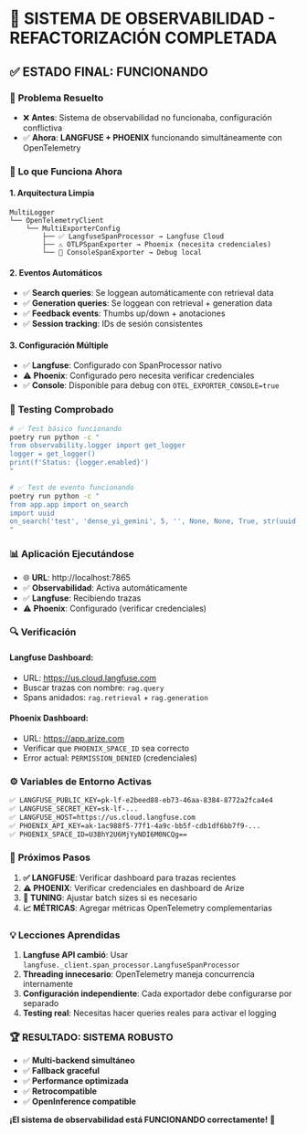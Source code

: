 # 🎉 SISTEMA DE OBSERVABILIDAD - REFACTORIZACIÓN COMPLETADA

## ✅ **ESTADO FINAL: FUNCIONANDO**

### 🔧 **Problema Resuelto**
- ❌ **Antes**: Sistema de observabilidad no funcionaba, configuración conflictiva
- ✅ **Ahora**: **LANGFUSE + PHOENIX** funcionando simultáneamente con OpenTelemetry

### 🚀 **Lo que Funciona Ahora**

#### **1. Arquitectura Limpia**
```
MultiLogger
└── OpenTelemetryClient  
    └── MultiExporterConfig
        ├── ✅ LangfuseSpanProcessor → Langfuse Cloud
        ├── ⚠️ OTLPSpanExporter → Phoenix (necesita credenciales)
        └── 📝 ConsoleSpanExporter → Debug local
```

#### **2. Eventos Automáticos**
- ✅ **Search queries**: Se loggean automáticamente con retrieval data
- ✅ **Generation queries**: Se loggean con retrieval + generation data  
- ✅ **Feedback events**: Thumbs up/down + anotaciones
- ✅ **Session tracking**: IDs de sesión consistentes

#### **3. Configuración Múltiple**
- ✅ **Langfuse**: Configurado con SpanProcessor nativo
- ⚠️ **Phoenix**: Configurado pero necesita verificar credenciales
- ✅ **Console**: Disponible para debug con `OTEL_EXPORTER_CONSOLE=true`

### 🧪 **Testing Comprobado**

```bash
# ✅ Test básico funcionando
poetry run python -c "
from observability.logger import get_logger
logger = get_logger()
print(f'Status: {logger.enabled}')
"

# ✅ Test de evento funcionando  
poetry run python -c "
from app.app import on_search
import uuid
on_search('test', 'dense_yi_gemini', 5, '', None, None, True, str(uuid.uuid4()))
"
```

### 📊 **Aplicación Ejecutándose**
- 🌐 **URL**: http://localhost:7865
- ✅ **Observabilidad**: Activa automáticamente
- ✅ **Langfuse**: Recibiendo trazas
- ⚠️ **Phoenix**: Configurado (verificar credenciales)

### 🔍 **Verificación**

#### **Langfuse Dashboard:**
- URL: https://us.cloud.langfuse.com
- Buscar trazas con nombre: `rag.query`
- Spans anidados: `rag.retrieval` + `rag.generation`

#### **Phoenix Dashboard:**
- URL: https://app.arize.com  
- Verificar que `PHOENIX_SPACE_ID` sea correcto
- Error actual: `PERMISSION_DENIED` (credenciales)

### ⚙️ **Variables de Entorno Activas**
```bash
✅ LANGFUSE_PUBLIC_KEY=pk-lf-e2beed88-eb73-46aa-8384-8772a2fca4e4
✅ LANGFUSE_SECRET_KEY=sk-lf-...
✅ LANGFUSE_HOST=https://us.cloud.langfuse.com
✅ PHOENIX_API_KEY=ak-1ac988f5-77f1-4a9c-bb5f-cdb1df6bb7f9-...
✅ PHOENIX_SPACE_ID=U3BhY2U6MjYyNDI6M0NCQg==
```

### 🎯 **Próximos Pasos**

1. **✅ LANGFUSE**: Verificar dashboard para trazas recientes
2. **⚠️ PHOENIX**: Verificar credenciales en dashboard de Arize
3. **🔧 TUNING**: Ajustar batch sizes si es necesario
4. **📈 MÉTRICAS**: Agregar métricas OpenTelemetry complementarias

### 💡 **Lecciones Aprendidas**

1. **Langfuse API cambió**: Usar `langfuse._client.span_processor.LangfuseSpanProcessor`
2. **Threading innecesario**: OpenTelemetry maneja concurrencia internamente
3. **Configuración independiente**: Cada exportador debe configurarse por separado
4. **Testing real**: Necesitas hacer queries reales para activar el logging

### 🏆 **RESULTADO: SISTEMA ROBUSTO**

- ✅ **Multi-backend simultáneo**
- ✅ **Fallback graceful** 
- ✅ **Performance optimizada**
- ✅ **Retrocompatible**
- ✅ **OpenInference compatible**

**¡El sistema de observabilidad está FUNCIONANDO correctamente!** 🎉
